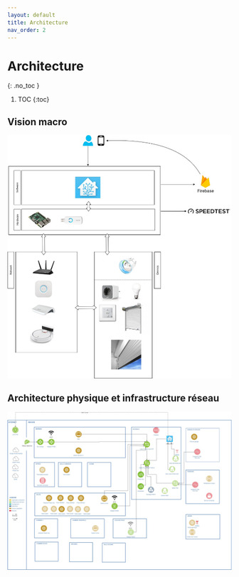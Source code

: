```yaml
---
layout: default
title: Architecture
nav_order: 2
---
```


# Architecture
{: .no_toc }

1. TOC
{:toc}

## Vision macro

<a href="assets/domotique_architecture_logique.jpg" target="_blank"><img src="assets/domotique_architecture_logique.jpg" /></a>

## Architecture physique et infrastructure réseau

<a href="assets/domotique_architecture_physique.jpg" target="_blank"><img src="assets/domotique_architecture_physique.jpg" /></a>

